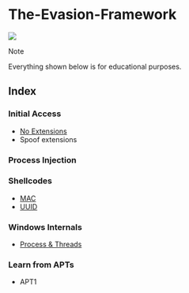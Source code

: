 # The-Evasion-Framework
<p><img src="https://img.shields.io/badge/Malware-8A2BE2">

> [!NOTE]
> Everything shown below is for educational purposes.

## Index

### Initial Access
- <a href="NoExtensions.md">No Extensions</a> 
- Spoof extensions
### Process Injection
### Shellcodes
- <a href="MAC.md">MAC</a> 
- <a href="UUID.md">UUID</a> 

### Windows Internals
- <a href="Process&Threads.md">Process & Threads</a>
### Learn from APTs
- APT1
